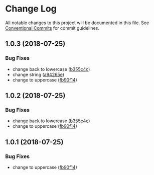 # Change Log

All notable changes to this project will be documented in this file.
See [Conventional Commits](https://conventionalcommits.org) for commit guidelines.

<a name="1.0.3"></a>
## 1.0.3 (2018-07-25)


### Bug Fixes

* change back to lowercase ([b355c4c](https://github.com/rumtraubenuss/monorepo/commit/b355c4c))
* change string ([a94265e](https://github.com/rumtraubenuss/monorepo/commit/a94265e))
* change to uppercase ([fb90f14](https://github.com/rumtraubenuss/monorepo/commit/fb90f14))





<a name="1.0.2"></a>
## 1.0.2 (2018-07-25)


### Bug Fixes

* change back to lowercase ([b355c4c](https://github.com/rumtraubenuss/monorepo/commit/b355c4c))
* change to uppercase ([fb90f14](https://github.com/rumtraubenuss/monorepo/commit/fb90f14))




<a name="1.0.1"></a>
## 1.0.1 (2018-07-25)


### Bug Fixes

* change to uppercase ([fb90f14](https://github.com/rumtraubenuss/monorepo/commit/fb90f14))
